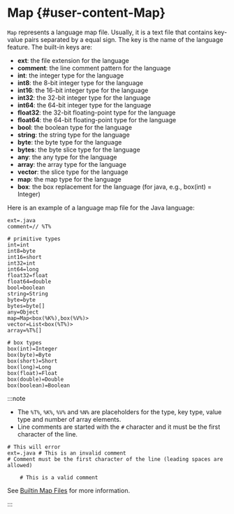# Map {#user-content-Map}

`Map` represents a language map file. Usually, it is a text file that contains key-value pairs separated by a equal sign. The key is the name of the language feature. The built-in keys are:

- **ext**: the file extension for the language
- **comment**: the line comment pattern for the language
- **int**: the integer type for the language
- **int8**: the 8-bit integer type for the language
- **int16**: the 16-bit integer type for the language
- **int32**: the 32-bit integer type for the language
- **int64**: the 64-bit integer type for the language
- **float32**: the 32-bit floating-point type for the language
- **float64**: the 64-bit floating-point type for the language
- **bool**: the boolean type for the language
- **string**: the string type for the language
- **byte**: the byte type for the language
- **bytes**: the byte slice type for the language
- **any**: the any type for the language
- **array**: the array type for the language
- **vector**: the slice type for the language
- **map**: the map type for the language
- **box**: the box replacement for the language (for java, e.g., box(int) = Integer)

Here is an example of a language map file for the Java language:

```plain title="java.map"
ext=.java
comment=// %T%

# primitive types
int=int
int8=byte
int16=short
int32=int
int64=long
float32=float
float64=double
bool=boolean
string=String
byte=byte
bytes=byte[]
any=Object
map=Map<box(%K%),box(%V%)>
vector=List<box(%T%)>
array=%T%[]

# box types
box(int)=Integer
box(byte)=Byte
box(short)=Short
box(long)=Long
box(float)=Float
box(double)=Double
box(boolean)=Boolean
```

:::note

- The `%T%`, `%K%`, `%V%` and `%N%` are placeholders for the type, key type, value type and number of array elements.
- Line comments are started with the `#` character and it must be the first character of the line.

```plain title="java.map"
# This will error
ext=.java # This is an invalid comment
# Comment must be the first character of the line (leading spaces are allowed)

	# This is a valid comment
```

See [Builtin Map Files](https://github.com/gopherd/next/tree/main/builtin) for more information.

:::

